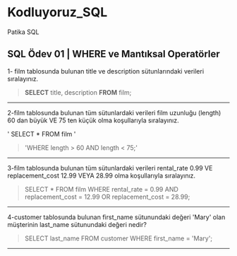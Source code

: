 # Kodluyoruz_SQL
Patika SQL
## SQL Ödev 01 | WHERE ve Mantıksal Operatörler 
1- film tablosunda bulunan title ve description sütunlarındaki verileri sıralayınız.

> **SELECT** title, description **FROM** film;
---

2-film tablosunda bulunan tüm sütunlardaki verileri film uzunluğu (length) 60 dan büyük VE 75 ten küçük olma koşullarıyla sıralayınız.

' SELECT * FROM film '
> 'WHERE length > 60 AND length < 75;'
---

3-film tablosunda bulunan tüm sütunlardaki verileri rental_rate 0.99 VE replacement_cost 12.99 VEYA 28.99 olma koşullarıyla sıralayınız.

> SELECT * FROM film
> WHERE rental_rate = 0.99 AND replacement_cost = 12.99
> OR replacement_cost = 28.99;
---

4-customer tablosunda bulunan first_name sütunundaki değeri 'Mary' olan müşterinin last_name sütunundaki değeri nedir?
> SELECT last_name FROM customer
> WHERE first_name = 'Mary';
---



